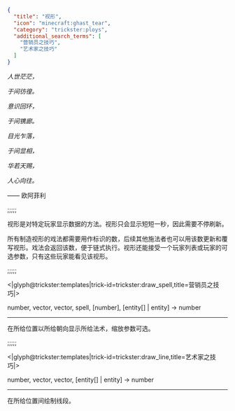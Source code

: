 ```json
{
  "title": "视形",
  "icon": "minecraft:ghast_tear",
  "category": "trickster:ploys",
  "additional_search_terms": [
    "营销员之技巧",
    "艺术家之技巧"
  ]
}
```

*人世茫茫，*

*于间彷徨。*


*意识回环，*

*于间镌廊。*


*目光乍落，*

*于间显相，*


*华若天赐，*

*人心向往。*


—— 欧阿菲利

;;;;;

视形是对特定玩家显示数据的方法。视形只会显示短短一秒，因此需要不停刷新。


所有制造视形的戏法都需要用作标识的数，后续其他施法者也可以用该数更新和覆写视形。戏法会返回该数，便于链式执行。视形还能接受一个玩家列表或玩家的可选参数，只有这些玩家能看见该视形。

;;;;;

<|glyph@trickster:templates|trick-id=trickster:draw_spell,title=营销员之技巧|>

number, vector, vector, spell, [number], [entity[] | entity] -> number

---

在所给位置以所给朝向显示所给法术，缩放参数可选。

;;;;;

<|glyph@trickster:templates|trick-id=trickster:draw_line,title=艺术家之技巧|>

number, vector, vector, [entity[] | entity] -> number

---

在所给位置间绘制线段。
